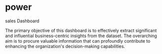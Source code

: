 # power
sales Dashboard

The primary objective of this dashboard is to effectively extract significant and influential business-centric insights from the dataset. The overarching aim is to procure valuable information that can profoundly contribute to enhancing the organization's decision-making capabilities.
